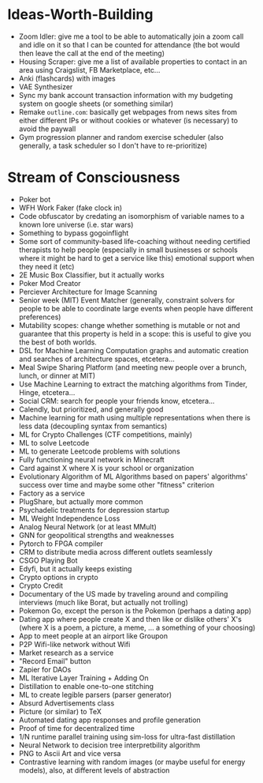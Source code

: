 # Ideas-Worth-Building
- Zoom Idler: give me a tool to be able to automatically join a zoom call and idle on it so that I can be counted for attendance (the bot would then leave the call at the end of the meeting)
- Housing Scraper: give me a list of available properties to contact in an area using Craigslist, FB Marketplace, etc...
- Anki (flashcards) with images
- VAE Synthesizer
- Sync my bank account transaction information with my budgeting system on google sheets (or something similar)
- Remake `outline.com`: basically get webpages from news sites from either different IPs or without cookies or whatever (is necessary) to avoid the paywall
- Gym progression planner and random exercise scheduler (also generally, a task scheduler so I don't have to re-prioritize)

# Stream of Consciousness
- Poker bot
- WFH Work Faker (fake clock in)
- Code obfuscator by credating an isomorphism of variable names to a known lore universe (i.e. star wars)
- Something to bypass gogoinflight
- Some sort of community-based life-coaching without needing certified therapists to help people (especially in small businesses or schools where it might be hard to get a service like this) emotional support when they need it (etc)
- 2E Music Box Classifier, but it actually works
- Poker Mod Creator
- Perciever Architecture for Image Scanning
- Senior week (MIT) Event Matcher (generally, constraint solvers for people to be able to coordinate large events when people have different preferences)
- Mutability scopes: change whether something is mutable or not and guarantee that this property is held in a scope: this is useful to give you the best of both worlds.
- DSL for Machine Learning Computation graphs and automatic creation and searches of architecture spaces, etcetera...
- Meal Swipe Sharing Platform (and meeting new people over a brunch, lunch, or dinner at MIT)
- Use Machine Learning to extract the matching algorithms from Tinder, Hinge, etcetera...
- Social CRM: search for people your friends know, etcetera...
- Calendly, but prioritized, and generally good
- Machine learning for math using multiple representations when there is less data (decoupling syntax from semantics)
- ML for Crypto Challenges (CTF competitions, mainly)
- ML to solve Leetcode
- ML to generate Leetcode problems with solutions
- Fully functioning neural network in Minecraft
- Card against X where X is your school or organization
- Evolutionary Algorithm of ML Algorithms based on papers' algorithms' success over time and maybe some other "fitness" criterion
- Factory as a service
- PlugShare, but actually more common
- Psychadelic treatments for depression startup
- ML Weight Independence Loss
- Analog Neural Network (or at least MMult)
- GNN for geopolitical strengths and weaknesses
- Pytorch to FPGA compiler
- CRM to distribute media across different outlets seamlessly
- CSGO Playing Bot
- Edyfi, but it actually keeps existing
- Crypto options in crypto
- Crypto Credit
- Documentary of the US made by traveling around and compiling interviews (much like Borat, but actually not trolling)
- Pokemon Go, except the person is the Pokemon (perhaps a dating app)
- Dating app where people create X and then like or dislike others' X's (where X is a poem, a picture, a meme, ... a something of your choosing)
- App to meet people at an airport like Groupon
- P2P Wifi-like network without Wifi
- Market research as a service
- "Record Email" button
- Zapier for DAOs
- ML Iterative Layer Training + Adding On
- Distillation to enable one-to-one stitching
- ML to create legible parsers (parser generator)
- Absurd Advertisements class
- Picture (or similar) to TeX
- Automated dating app responses and profile generation
- Proof of time for decentralized time
- 1/N runtime parallel training using sim-loss for ultra-fast distillation
- Neural Network to decision tree interpretbility algorithm
- PNG to Ascii Art and vice versa
- Contrastive learning with random images (or maybe useful for energy models), also, at different levels of abstraction
